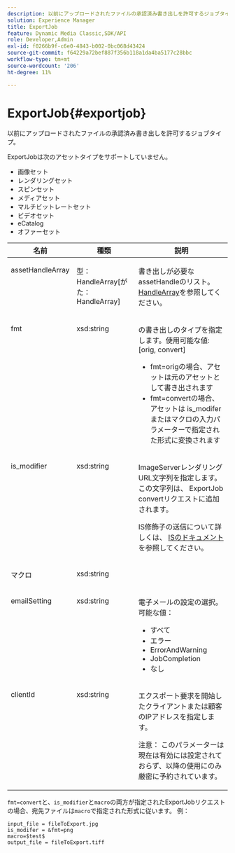 ```yaml
---
description: 以前にアップロードされたファイルの承認済み書き出しを許可するジョブタイプ。
solution: Experience Manager
title: ExportJob
feature: Dynamic Media Classic,SDK/API
role: Developer,Admin
exl-id: f0266b9f-c6e0-4843-b002-0bc068d43424
source-git-commit: f64229a72bef887f356b118a1da4ba5177c28bbc
workflow-type: tm+mt
source-wordcount: '206'
ht-degree: 11%

---
```


# ExportJob{#exportjob}

以前にアップロードされたファイルの承認済み書き出しを許可するジョブタイプ。

ExportJobは次のアセットタイプをサポートしていません。

* 画像セット
* レンダリングセット
* スピンセット
* メディアセット
* マルチビットレートセット
* ビデオセット
* eCatalog
* オファーセット

<table id="table_D8F3FD30D15648BFA5B980D3DC0A5AB1"> 
 <thead> 
  <tr> 
   <th colname="col1" class="entry"> 名前 </th> 
   <th colname="col2" class="entry"> 種類 </th> 
   <th colname="col3" class="entry"> 説明 </th> 
  </tr> 
 </thead>
 <tbody> 
  <tr valign="top"> 
   <td colname="col1"> <p> <span class="codeph"> <span class="varname"> assetHandleArray</span> </span> </p> </td> 
   <td colname="col2"> <p> <span class="codeph"> 型：HandleArray[がた：HandleArray]</span> </p> </td> 
   <td colname="col3" valign="top"> <p>書き出しが必要な<span class="codeph"> assetHandle</span>のリスト。 <a href="../../types/c-data-types/r-handle-array.md#reference-1b93fefb5477459faf9253b54349b5f9" type="reference" format="dita" scope="local"> HandleArray</a>を参照してください。 </p> </td> 
  </tr> 
  <tr valign="top"> 
   <td colname="col1"> <p> <span class="codeph"> <span class="varname"> fmt</span> </span> </p> </td> 
   <td colname="col2"> <p> <span class="codeph"> xsd:string  </span> </p> </td> 
   <td colname="col3"> <p><span class="codeph">の書き出しのタイプを指定します。使用可能な値</span>:[orig, convert] </p> <p> 
     <ul id="ul_16EF4B14100C4C7AA464CA9CF7F11D1C"> 
      <li id="li_DAB2844CC55145C88A18A1F8EC4527F9"><span class="codeph"> fmt=orig</span>の場合、アセットは元のアセットとして書き出されます </li> 
      <li id="li_07F2F8D159934D889FDC1022AB12B564"><span class="codeph"> fmt=convert</span>の場合、アセットは<span class="codeph"> is_modifer</span>または<span class="codeph">マクロ</span>の入力パラメーターで指定された形式に変換されます </li> 
     </ul> </p> </td> 
  </tr> 
  <tr valign="top"> 
   <td colname="col1"> <p> <span class="codeph"> <span class="varname"> is_modifier</span> </span> </p> </td> 
   <td colname="col2"> <p> <span class="codeph"> xsd:string  </span> </p> </td> 
   <td colname="col3"> <p><span class="codeph"> ImageServer</span>レンダリングURL文字列を指定します。この文字列は、 ExportJob <span class="codeph"> convert</span>リクエストに追加されます。 </p> <p>IS修飾子の送信について詳しくは、 <a href="https://experienceleague.adobe.com/docs/dynamic-media-developer-resources/image-serving-api/homeisir.html" scope="external" format="html"> ISのドキュメント</a>を参照してください。 </p> </td> 
  </tr> 
  <tr valign="top"> 
   <td colname="col1"> <p> <span class="codeph"> <span class="varname"> マクロ</span> </span> </p> </td> 
   <td colname="col2"> <p> <span class="codeph"> xsd:string  </span> </p> </td> 
   <td colname="col3"> <p></p> </td> 
  </tr> 
  <tr valign="top"> 
   <td colname="col1"> <p> <span class="codeph"> <span class="varname"> emailSetting</span> </span> </p> </td> 
   <td colname="col2"> <p> <span class="codeph"> xsd:string  </span> </p> </td> 
   <td colname="col3"> <p>電子メールの設定の選択。 可能な値： </p> <p> 
     <ul id="ul_0EEDAE11B7CD4C53A6E4B2B8CB2CF730"> 
      <li id="li_F235F93828594ED78C6D464440F953FF"> <span class="codeph"> すべて</span> </li> 
      <li id="li_59E14E7EBFA64432A5FAC15DA21A0521"> <span class="codeph"> エラー</span> </li> 
      <li id="li_BFE0B52CADD14CC1BA1AF42AB0AA1CE1"> <span class="codeph"> ErrorAndWarning</span> </li> 
      <li id="li_BE3AA67E14FB487B8B9CD6EF3D58824C"> <span class="codeph"> JobCompletion</span> </li> 
      <li id="li_409C68AD0D244975BFB86B08609E0146"> <span class="codeph"> なし</span> </li> 
     </ul> </p> </td> 
  </tr> 
  <tr valign="top"> 
   <td colname="col1"> <p> <span class="codeph"> <span class="varname"> clientId</span> </span> </p> </td> 
   <td colname="col2"> <p> <span class="codeph"> xsd:string  </span> </p> </td> 
   <td colname="col3"> <p>エクスポート要求を開始したクライアントまたは顧客のIPアドレスを指定します。 </p> <p> <p>注意： このパラメーターは現在は有効には設定されておらず、以降の使用にのみ厳密に予約されています。 </p> </p> </td> 
  </tr> 
 </tbody> 
</table>

`fmt=convert`と、`is_modifier`と`macro`の両方が指定されたExportJobリクエストの場合、宛先ファイルは`macro`で指定された形式に従います。 例：

```
input_file = fileToExport.jpg
is_modifer = &fmt=png
macro=$test$ 
output_file = fileToExport.tiff
```
